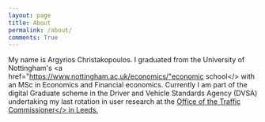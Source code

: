 ```yaml
---
layout: page
title: About
permalink: /about/
comments: True
---
```


My name is Argyrios Christakopoulos. I graduated from the University of Nottingham's <a href="https://www.nottingham.ac.uk/economics/"economic school</> with an MSc in
Economics and Financial economics. Currently I am part of the digital Graduate scheme in the Driver and Vehicle Standards Agency (DVSA) undertaking my last rotation in user research
at the <a href="https://www.gov.uk/government/organisations/traffic-commissioners">Office of the Traffic Commissioner</> in Leeds.
